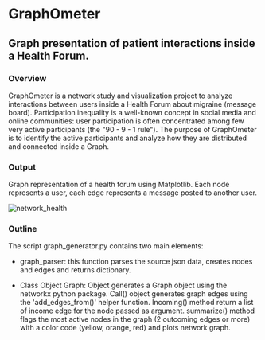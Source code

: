 # GraphOmeter
## Graph presentation of patient interactions inside a Health Forum. 

### Overview 

GraphOmeter is a network study and visualization project to analyze interactions between users inside a Health Forum about migraine (message board). Participation inequality is a well-known concept in social media and online communities: user participation is often concentrated among few very active participants (the "90 - 9 - 1 rule"). The purpose of GraphOmeter is to identify the active participants and analyze how they are distributed and connected inside a Graph. 

### Output 
Graph representation of a health forum using Matplotlib. Each node represents a user, each edge represents a message posted to another user.

![network_health](https://user-images.githubusercontent.com/25650135/36640314-03d8e0fa-19ea-11e8-8bdc-a1f1dfa012e6.PNG)


### Outline 

The script graph_generator.py contains two main elements: 

  * graph_parser: this function parses the source json data, creates nodes and edges and returns dictionary. 

  * Class Object Graph: Object generates a Graph object using the networkx python package. 
        Call() object generates graph edges using the 'add_edges_from()' helper function. 
        Incoming() method return a list of income edge for the node passed as argument. 
        summarize() method flags the most active nodes in the graph (2 outcoming edges or more) with a color code (yellow, orange, red)           and plots network graph. 
  

